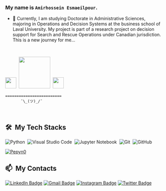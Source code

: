 ### My name is `Amirhossein Esmaeilpour`.


- 🔭 Currently, I am studying Doctorate in Administrative Sciences, majoring in Operations and Decision Systems at the business school of Laval University. My project is part of a research project on decision support for Search and Rescue Operations under Canadian jurisdiction. This is a new journey for me…

<br>

<img src="https://cdn.jsdelivr.net/gh/devicons/devicon@latest/icons/python/python-original.svg" width="35px">&nbsp;
<img src="https://upload.wikimedia.org/wikipedia/commons/thumb/5/50/Oracle_logo.svg/512px-Oracle_logo.svg.png" width="100px">&nbsp;
<img src="https://cdn.jsdelivr.net/gh/devicons/devicon@latest/icons/git/git-original.svg" width="35px">&nbsp;
<div>
  

  `=========================`
  <br>
  &ensp;&ensp;&ensp;&ensp;&ensp;&ensp;&ensp;`¯\_(ツ)_/¯`
</div>
<br>
<div>
	
## 🛠️ &nbsp;My Tech Stacks

  ![Python](https://img.shields.io/badge/-Python-0D1117?style=flat&logo=python)&nbsp;
	![Visual Studio Code](https://img.shields.io/badge/-VS%20Code-0D1117?style=flat&logo=visual-studio-code&logoColor=007ACC)&nbsp;
  ![Jupyter Notebook](https://img.shields.io/badge/-Jupyter%20Notebook-0D1117?style=flat&logo=jupyter)&nbsp;
  ![Git](https://img.shields.io/badge/-Git-0D1117?style=flat&logo=git)&nbsp;
  ![GitHub](https://img.shields.io/badge/-GitHub-0D1117?style=flat&logo=github)&nbsp;
</div>
<div>
<a href="https://github.com/Pepyn0">
    <img align="center" alt="Pepyn0" src="https://github-readme-stats.vercel.app/api/top-langs/?username=amirhosseinep&theme=midnight-purple&layout=compact&bg_color=0D1117&hide_border=true&count_private=true" />
  </a>

## 📫 &nbsp;My Contacts

  <!-- [![Portfolio Badge](https://img.shields.io/badge/-Portifolio-blueviolet?style=flat-square&logo=Portfolio&logoColor=white)](https://amirhosseinep.com/)&nbsp; -->
  [![LinkedIn Badge](https://img.shields.io/badge/-Amirhossein_Esmaeilpour-blue?style=flat-square&logo=Linkedin&logoColor=white&link=https://www.linkedin.com/in/amirhosseinep/)](https://www.linkedin.com/in/amirhosseinep/)
  [![Gmail Badge](https://img.shields.io/badge/-amirhossein.esmailpourr@gmail.com-red?style=flat-square&logo=Gmail&logoColor=white)](mailto:amirhossein.esmailpourr@gmail.com)
  [![Instagram Badge](https://img.shields.io/badge/-shahzade2ragge-%23E4405F?style=flat-square&logo=Instagram&logoColor=white)](https://www.instagram.com/shahzade2ragge/)
  [![Twitter Badge](https://img.shields.io/badge/-AmirhosseinEP-blue?style=flat-square&logo=Twitter&logoColor=white)](https://twitter.com/AmirhosseinEP)
</div>
